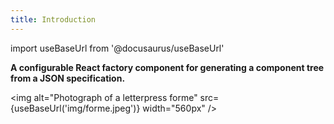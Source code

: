 ```yaml
---
title: Introduction
---
```


import useBaseUrl from '@docusaurus/useBaseUrl'

**A configurable React factory component for generating a component tree from a JSON specification.**

<img alt="Photograph of a letterpress forme" src={useBaseUrl('img/forme.jpeg')} width="560px" />
